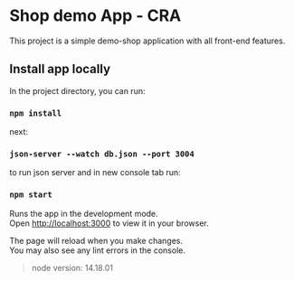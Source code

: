 # Shop demo App - CRA

This project is a simple demo-shop application with all front-end features.

## Install app locally

In the project directory, you can run:

### `npm install`

next:

### `json-server --watch db.json --port 3004`

to run json server and in new console tab run:

### `npm start`

Runs the app in the development mode.\
Open [http://localhost:3000](http://localhost:3000) to view it in your browser.

The page will reload when you make changes.\
You may also see any lint errors in the console.

> node version: 14.18.01
